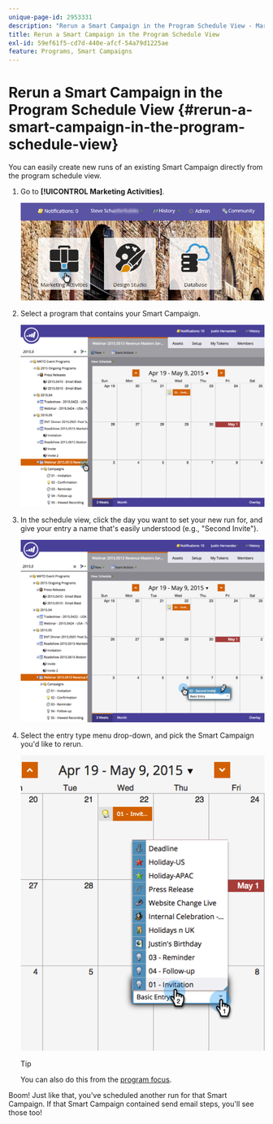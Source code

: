 ```yaml
---
unique-page-id: 2953331
description: "Rerun a Smart Campaign in the Program Schedule View - Marketo Docs - Product Documentation"
title: Rerun a Smart Campaign in the Program Schedule View
exl-id: 59ef61f5-cd7d-440e-afcf-54a79d1225ae
feature: Programs, Smart Campaigns
---
```

# Rerun a Smart Campaign in the Program Schedule View {#rerun-a-smart-campaign-in-the-program-schedule-view}

You can easily create new runs of an existing Smart Campaign directly from the program schedule view.

1. Go to **[!UICONTROL Marketing Activities]**.

   ![](assets/login-marketing-activities-3.png)

1. Select a program that contains your Smart Campaign.

   ![](assets/image2015-4-16-14-3a40-3a11.png)

1. In the schedule view, click the day you want to set your new run for, and give your entry a name that's easily understood (e.g., "Second Invite").

   ![](assets/image2015-4-16-14-3a42-3a0.png)

1. Select the entry type menu drop-down, and pick the Smart Campaign you'd like to rerun.

   ![](assets/image2015-4-16-15-3a26-3a33.png)

   >[!TIP]
   >
   >You can also do this from the [program focus](/help/marketo/product-docs/core-marketo-concepts/marketing-calendar/understanding-the-calendar/understand-enable-program-focus.md).

Boom! Just like that, you've scheduled another run for that Smart Campaign. If that Smart Campaign contained send email steps, you'll see those too!
